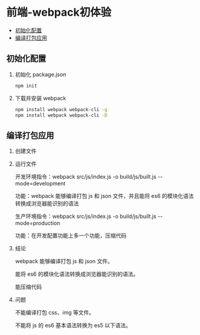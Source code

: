 # 前端-webpack初体验

  - [初始化配置](#%E5%88%9D%E5%A7%8B%E5%8C%96%E9%85%8D%E7%BD%AE)
  - [编译打包应用](#%E7%BC%96%E8%AF%91%E6%89%93%E5%8C%85%E5%BA%94%E7%94%A8)

## 初始化配置

1. 初始化 package.json

    ```bash
    npm init
    ```

2. 下载并安装 webpack

    ```bash
    npm install webpack webpack-cli -g
    npm install webpack webpack-cli -D
    ```

## 编译打包应用

1. 创建文件

2. 运行文件

    开发环境指令：webpack src/js/index.js -o build/js/built.js --mode=development

    功能：webpack 能够编译打包 js 和 json 文件，并且能将 es6 的模块化语法转换成浏览器能识别的语法

    生产环境指令：webpack src/js/index.js -o build/js/built.js --mode=production

    功能：在开发配置功能上多一个功能，压缩代码

3. 结论

    webpack 能够编译打包 js 和 json 文件。

    能将 es6 的模块化语法转换成浏览器能识别的语法。

    能压缩代码

4. 问题

    不能编译打包 css、img 等文件。

    不能将 js 的 es6 基本语法转换为 es5 以下语法。

